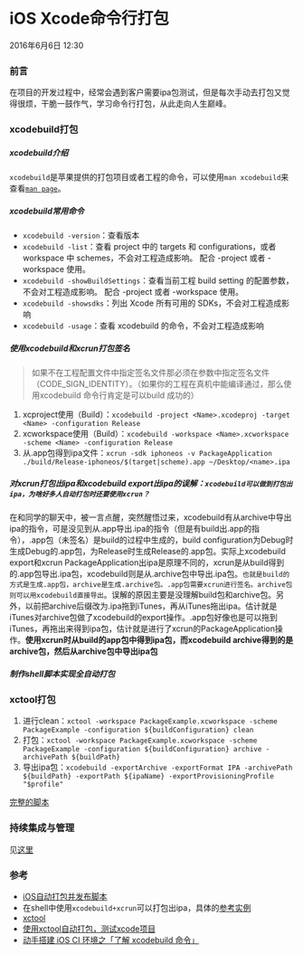 # iOS Xcode命令行打包
2016年6月6日 12:30

### 前言
在项目的开发过程中，经常会遇到客户需要ipa包测试，但是每次手动去打包又觉得很烦，干脆一鼓作气，学习命令行打包，从此走向人生巅峰。

### xcodebuild打包

##### xcodebuild介绍
`xcodebuild`是苹果提供的打包项目或者工程的命令，可以使用`man xcodebuild`来查看[`man page`](../files/xcodebuild手册.pdf)。

##### xcodebuild常用命令
* `xcodebuild -version`：查看版本
* `xcodebuild -list`：查看 project 中的 targets 和 configurations，或者 workspace 中 schemes，不会对工程造成影响。 配合 -project 或者  -workspace 使用。
* `xcodebuild -showBuildSettings`：查看当前工程 build setting 的配置参数，不会对工程造成影响。 配合 -project 或者  -workspace 使用。
* `xcodebuild -showsdks`：列出 Xcode 所有可用的 SDKs，不会对工程造成影响
* `xcodebuild -usage`：查看 xcodebuild 的命令，不会对工程造成影响

##### 使用xcodebuild和xcrun打包签名
> 如果不在工程配置文件中指定签名文件那必须在参数中指定签名文件（CODE_SIGN_IDENTITY）。（如果你的工程在真机中能编译通过，那么使用xcodebuild 命令行肯定是可以build 成功的）

1. xcproject使用（Build）：`xcodebuild -project <Name>.xcodeproj -target <Name> -configuration Release`
2. xcworkspace使用（Build）：`xcodebuild -workspace <Name>.xcworkspace -scheme <Name> -configuration Release`
2. 从.app包得到ipa文件：`xcrun -sdk iphoneos -v PackageApplication ./build/Release-iphoneos/$(target|scheme).app ~/Desktop/<name>.ipa`

##### 对xcrun打包出ipa和xcodebuild export出ipa的误解：`xcodebuild可以做到打包出ipa，为啥好多人自动打包时还要使用xcrun？`
在和同学的聊天中，被一言点醒，突然醒悟过来，xcodebuild有从archive中导出ipa的指令，可是没见到从.app导出.ipa的指令（但是有build出.app的指令），.app包（未签名）是build的过程中生成的，build configuration为Debug时生成Debug的.app包，为Release时生成Release的.app包。实际上xcodebuild export和xcrun PackageApplication出ipa是原理不同的，xcrun是从build得到的.app包导出.ipa包，xcodebuild则是从.archive包中导出.ipa包。`也就是build的方式是生成.app包，archive是生成.archive包。.app包需要xcrun进行签名。archive包则可以用xcodebuild直接导出`。误解的原因主要是没理解build包和archive包。另外，以前把archive后缀改为.ipa拖到iTunes，再从iTunes拖出ipa。估计就是iTunes对archive包做了xcodebuild的export操作。.app包好像也是可以拖到iTunes，再拖出来得到ipa包，估计就是进行了xcrun的PackageApplication操作。**使用xcrun时从build的app包中得到ipa包，而xcodebuild archive得到的是archive包，然后从archive包中导出ipa包**


##### 制作shell脚本实现全自动打包

### xctool打包
1. 进行clean：`xctool -workspace PackageExample.xcworkspace -scheme PackageExample -configuration ${buildConfiguration} clean`
2. 打包：`xctool -workspace PackageExample.xcworkspace -scheme PackageExample -configuration ${buildConfiguration} archive -archivePath ${buildPath}`
3. 导出ipa包：`xcodebuild -exportArchive -exportFormat IPA -archivePath ${buildPath} -exportPath ${ipaName} -exportProvisioningProfile "$profile"`

[完整的脚本](../files/autoarchive.sh)

### 持续集成与管理
见[这里](iOS持续集成与管理.md)

### 参考
* [iOS自动打包并发布脚本](http://liumh.com/2015/11/25/ios-auto-archive-ipa/)
* 在shell中使用`xcodebuild+xcrun`可以打包出ipa，具体的[参考实例](https://github.com/webfrogs/xcode_shell) 
* [xctool](https://github.com/facebook/xctool)
* [使用xctool自动打包，测试xcode项目](http://itindex.net/detail/44033-xctool-%E6%B5%8B%E8%AF%95-xcode)
* [动手搭建 iOS CI 环境之「了解 xcodebuild 命令」](http://blog.nswebfrog.com/2015/10/31/xcodebuild/)
